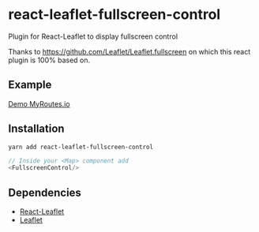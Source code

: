 # react-leaflet-fullscreen-control

Plugin for React-Leaflet to display fullscreen control

Thanks to https://github.com/Leaflet/Leaflet.fullscreen on which this react plugin is 100% based on.

## Example

[Demo MyRoutes.io](http://myroutes.io/)

## Installation

```
yarn add react-leaflet-fullscreen-control
```

```javascript
// Inside your <Map> component add
<FullscreenControl/>
```

## Dependencies

* [React-Leaflet](https://github.com/PaulLeCam/react-leaflet)
* [Leaflet](https://github.com/Leaflet/Leaflet)